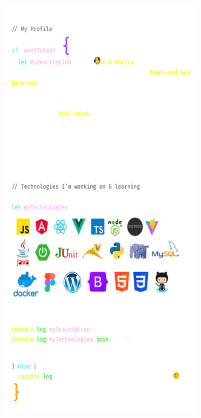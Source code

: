 
<!--
**ccaileon/ccaileon** is a ✨ _special_ ✨ repository because its `README.md` (this file) appears on your GitHub profile.

Here are some ideas to get you started:

- 🔭 I’m currently working on ...
- 🌱 I’m currently learning ...
- 👯 I’m looking to collaborate on ...
- 🤔 I’m looking for help with ...
- 💬 Ask me about ...
- 📫 How to reach me: ...
- 😄 Pronouns: ...
- ⚡ Fun fact: ...
-->

<picture>
  <source media="(prefers-color-scheme: dark)" srcset="https://raw.githubusercontent.com/ccaileon/ccaileon/main/assets/profile-darkmode.png">
  <source media="(prefers-color-scheme: light)" srcset="https://raw.githubusercontent.com/ccaileon/ccaileon/main/assets/profile-lightmode.png">

</picture>
  <img src="https://raw.githubusercontent.com/ccaileon/ccaileon/main/assets/darkmode-profile.png" alt="Profile Image" width="600" height="1080">
